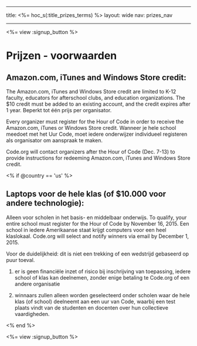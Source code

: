 * * *

title: <%= hoc_s(:title_prizes_terms) %> layout: wide nav: prizes_nav

* * *

<%= view :signup_button %>

# Prijzen - voorwaarden

## Amazon.com, iTunes and Windows Store credit:

The Amazon.com, iTunes and Windows Store credit are limited to K-12 faculty, educators for afterschool clubs, and education organizations. The $10 credit must be added to an existing account, and the credit expires after 1 year. Beperkt tot één prijs per organisator.

Every organizer must register for the Hour of Code in order to receive the Amazon.com, iTunes or Windows Store credit. Wanneer je hele school meedoet met het Uur Code, moet iedere onderwijzer individueel registeren als organisator om aanspraak te maken.

Code.org will contact organizers after the Hour of Code (Dec. 7-13) to provide instructions for redeeming Amazon.com, iTunes and Windows Store credit.

<% if @country == 'us' %>

## Laptops voor de hele klas (of $10.000 voor andere technologie):

Alleen voor scholen in het basis- en middelbaar onderwijs. To qualify, your entire school must register for the Hour of Code by November 16, 2015. Een school in iedere Amerikaanse staat krijgt computers voor een heel klaslokaal. Code.org will select and notify winners via email by December 1, 2015.

Voor de duidelijkheid: dit is niet een trekking of een wedstrijd gebaseerd op puur toeval.

1) er is geen financiële inzet of risico bij inschrijving van toepassing, iedere school of klas kan deelnemen, zonder enige betaling te Code.org of een andere organisatie

2) winnaars zullen alleen worden geselecteerd onder scholen waar de hele klas (of school) deelneemt aan een uur van Code, waarbij een test plaats vindt van de studenten en docenten over hun collectieve vaardigheden.

<% end %>

<%= view :signup_button %>